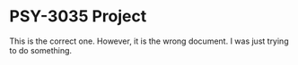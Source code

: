 # PSY-3035 Project 
 This is the correct one. 
 However, it is the wrong document. I was just trying to do something. 
